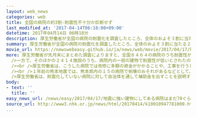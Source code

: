 ```yaml
---
layout: web_news
categories: web
title: 全国の病院の約3割-耐震性不十分か診断せず
last_modified_at: '2017-04-14T06:18:00+09:00'
datetime: 2017年04月14日 06時18分
description: 厚生労働省が全国の病院の耐震化を調査したところ、全体のおよそ３割に当たる２４００余りは、耐震性が不十分か、診断をしていないことがわかりました。１年前の熊本地震では、倒壊のおそれから１６００人余りの患者が病院の転院や退院を余儀なくされており、厚生労働省は病院に対して早急に耐震化を進めるよう呼びかけています。
summary: 厚生労働省が全国の病院の耐震化を調査したところ、全体のおよそ３割に当たる２４００余りは、耐震性が不十分か、診断をしていないことがわかりました。１年前の熊本地震では、倒壊のおそれから１６００人余りの患者が病院の転院や退院を余儀なくされており、厚生労働省は病院に対して早急に耐震化を進めるよう呼びかけています。
movie_url: https://newswebeasy.github.io/ja/news/web/movie/2017/04/17/k10010947781000.mp4
more: 厚生労働省が先月末にまとめた調査によりますと、全国８４６４の病院のうち耐震性があるとされたのは７１．５％に当たる６０５０施設でした。<br /><br
  />一方で、そのほかの２４１４施設のうち、病院内の一部の建物で耐震性が低いとされたのが７０４施設。すべての建物で耐震性が低いとされたのが１４１施設。そして、古い耐震基準だった昭和５６年以前に建てられているのに、耐震性の診断をしていないのが１５６９施設でした。<br
  /><br />厚生労働省は、こうした病院では改修に多額の資金がかかることや、工事を行うと診療に影響が出ることなどから、耐震化が進んでいないと見ています。<br
  /><br />１年前の熊本地震では、熊本県内の１５の病院で倒壊のおそれがあるなどとして、１６００人余りの患者が転院や退院を余儀なくされました。<br /><br
  />厚生労働省は、耐震化していない病院に対して自治体を通して補助金を出すことを説明するとともに、耐震化を進めるよう呼びかけています
body:
- text: ''
  title: ''
easy_news_url: /news/easy/2017/04/17/地震に強い建物にしてある病院はまだ70ぐらい/
source_url: http://www3.nhk.or.jp/news/html/20170414/k10010947781000.html?utm_int=nsearch_contents_search-items_002
...
```

